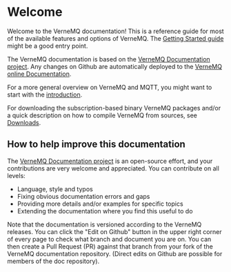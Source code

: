 # Welcome

Welcome to the VerneMQ documentation! This is a reference guide for most of the available features and options of VerneMQ. The [Getting Started guide](getting-started.md) might be a good entry point.

The VerneMQ documentation is based on the [VerneMQ Documentation project](https://github.com/vernemq/vmq-docs). Any changes on Github are automatically deployed to the [VerneMQ online Documentation](https://docs.vernemq.com/).

For a more general overview on VerneMQ and MQTT, you might want to start with the [introduction](https://vernemq.com/intro/index.html).

For downloading the subscription-based binary VerneMQ packages and/or a quick description on how to compile VerneMQ from sources, see [Downloads](https://vernemq.com/downloads/index.html).

## How to help improve this documentation

The [VerneMQ Documentation project](https://github.com/vernemq/vmq-docs) is an open-source effort, and your contributions are very welcome and appreciated. 
You can contribute on all levels:
- Language, style and typos
- Fixing obvious documentation errors and gaps
- Providing more details and/or examples for specific topics
- Extending the documentation where you find this useful to do

Note that the documentation is versioned according to the VerneMQ releases. You can click the "Edit on Github" button in the upper right corner of every page to check what branch and document you are on. You can then create a Pull Request (PR) against that branch from your fork of the VerneMQ documentation repository. (Direct edits on Github are possible for members of the doc repository).

